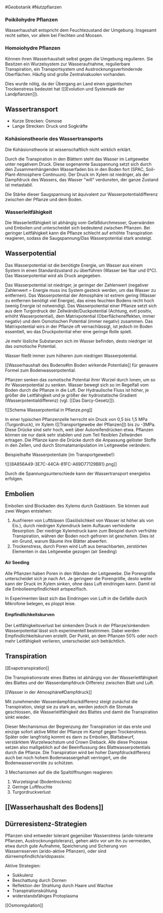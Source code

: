 #Geobotanik #Nutzpflanzen 

### Poikilohydre Pflanzen

Wasserhaushalt entspricht dem Feuchtezustand der Umgebung. Insgesamt recht selten, vor allem bei Flechten und Moosen.

### Homoiohydre Pflanzen

Können ihren Wasserhaushalt selbst gegen die Umgebung regulieren. Sie Besitzen ein Wurzelsystem zur Wasseraufnahme, regulierbare Transpiration, ein Transportsystem und Austrocknungsverhindernde Oberflächen. Häufig sind große Zentralvakuolen vorhanden.

Dies wurde nötig, da der Übergang an Land einen gigantischen Trockenstress bedeutet hat ([[Evolution und Systematik der Landpflanzen]]).

## Wassertransport

- Kurze Strecken: Osmose
- Lange Strecken: Druck und Sogkräfte

### Kohäsionstheorie des Wassertransports

Die Kohäsionstheorie ist wissenschaftlich nicht wirklich erklärt.

Durch die Transpiration in den Blättern steht das Wasser im Leitgewebe unter negativem Druck. Diese sogenannte Sauspannung setzt sich durch den Zusammenhängenden Wasserfaden bis in den Boden fort (SPAC, Soil-Plant-Atmosphere Continuum). Der Druck im Xylem ist niedriger, als der Dampfdruck des Wassers, das Wasser "will" verdunsten, der ganze Zustand ist metastabil.

Die Stärke dieser Saugspannung ist äquivalent zur Wasserpotentialdifferenz zwischen der Pflanze und dem Boden.

### Wasserleitfähigkeit

Die Wasserleitfähigkeit ist abhängig vom Gefäßdurchmesser, Querwänden und Embolien und unterscheidet sich bedeutend zwischen Pflanzen. Bei geringer Leitfähigkeit kann die Pflanze schlecht auf erhöhte Transpiration reagieren, sodass die Saugspannung/Das Wasserpotential stark ansteigt.

## Wasserpotential

Das Wasserpotential ist die benötigte Energie, um Wasser aus einem System in einen Standardzustand zu überführen (Wasser bei 1bar und 0°C). Das Wasserpotential wird als Druck angegeben.

Das Wasserpotential ist niedriger, je geringer der Zahlenwert (negativer Zahlenwert = Energie muss ins System gesteck werden, um das Wasser zu entfernen). Das Wasserpotential der Atmosphäre ist extrem gering (Wasser zu entfernen benötigt viel Energie), das eines feuchten Bodens recht hoch (wenig Energie ist notwendig). Das Wasserpotential einer Pflanze setzt sich aus dem Turgordruck der Zellwände/Duckpotential (Achtung, evtl positiv, erhöht Wasserpotential), dem Matrixpotential (Oberflächeneffekten, immer negativ) und dem Osmotischen Potential (immer negativ) zusammen. Das Matrixpotential wirs in der Pflanze oft vernachlässigt, ist jedoch im Boden essentiell, wo das Druckpotential eher eine geringe Rolle spielt.

Je mehr lösliche Substanzen sich im Wasser befinden, desto niedriger ist das osmotische Potential.

Wasser fließt immer zum höheren zum niedrigen Wasserpotential.

[[Wasserhaushalt des Bodens#Im Boden wirkende Potentiale]] für genauere Formel zum Bodenwasserpotential.

Pflanzen senken das osmotische Potential ihrer Wurzel durch Ionen, um so ihr Wasserpotential zu senken. Wasser bewegt sich so im Regelfall vom Boden durch die Pflanze in die Luft. Der Hydraulische Fluss ist höher, je größer die Leitfähigkeit und je größer der hydrostatische Gradient (Wasserpotentialdifferenz) (vgl. [[Das Darcy-Gesetz]]).

![[Schema Wasserpotential in Pflanze.png]]

In einer typischen Pflanzenzelle herrscht ein Druck von 0,5 bis 1,5 MPa (Turgordruck), im Xylem ([[Transportgewebe der Pflanzen]]) bis zu -3MPa. Diese Drücke sind sehr hoch, weit über Autoreifendrücken etwa. Pflanzen können sie nur dank sehr stabilen und zum Teil flexiblen Zellwänden ertragen. Die Pflanze kann die Drücke durch die Anpassung gelöster Stoffe in den Zellen, und durch Stomatamanipulation im Leitgewebe verändern.

Beispielhafte Wasserpotentiale (im Transportgewebe!):

![[{8A856A49-3E7C-44CA-81FC-A69D77129B81}.png]]

Durch die Spannungsunterschiede kann der Wassertransport energielos erfolgen.

## Embolien

Embolien sind Blockaden des Xylems durch Gasblasen. Sie können aud zwei Wegen entstehen: 
1. Ausfrieren von Luftblasen (Gaslöslichkeit von Wasser ist höher als von Eis.), durch niedrigen Xylemdruck beim Auftauen verhinderte Resorption. Der niedrige Xylemdruck kann zum Beispiel durch verfrühte Transpiration, währen der Boden noch gefroren ist geschehen. Dies ist ein Grund, warum Bäume ihre Blätter abwerfen.
2. Trockenstress, durch Poren wird Luft aus benachbarten, zerstörten Elementen in das Leitgewebe gezogen (air Seeding)

#### Air Seeding

Alle Pflanzen haben Poren in den Wänden der Leitgewebe. Die Porengröße unterscheidet sich je nach Art. Je geringeer die Porengröße, desto weiter kann der Druck im Xylem sinken, ohne dass Luft eindringen kann. Damit ist die Embolieempfindlichkeit artspezifisch.

In Experimenten lässt sich das Eindringen von Luft in die Gefäße durch Mikrofone belegen, es ploppt leise.

#### Empfindlichkeitskurven

Der Leitfähigkeitsverlust bei sinkendem Druck in der Pflanze/sinkendem Wasserpotential lässt sich experimentell bestimmen. Dabei werden Empfindlichkeitskurven erstellt. Der Punkt, an dem Pflanzen 50% oder noch mehr Leitfähigkeit verlieren, unterscheidet sich beträchtlich.

## Transpiration

[[Evapotranspiration]]

Die Transpirationsrate eines Blattes ist abhängig von der Wasserleitfähigkeit des Blattes und der Wasserdampfdruck-Differenz zwischen Blatt und Luft.

[[Wasser in der Atmosphäre#Dampfdruck]]

Mit zunehmender Wasserdampfdruckdifferenz steigt zunächst die Transpiration, steigt sie zu stark an, werden jedoch die Stomata geschlossen, die Wasserleitfähigkeit des Blattes und damit die Transpiration sinkt wieder.

Dieser Mechanismus der Begrenzung der Transpiration ist das erste und einzige sofort aktive Mittel der Pflanze im Kampf gegen Trockenstress. Später oder langfristig kommt es dann zu Embolien, Blattabwurf, verstärktem Wurzelwachstum und Crown Dieback. Alle diese Prozesse setzen also maßgeblich auf dei Beeinflussung des Blattwasserpotentials durch die Pflanze. Die Transpiration wird bei hoher Dampfdruckdifferenz auch bei noch hohem Bodenwassergehalt verringert, um die Bodenwasservorräte zu schützen.

3 Mechanismen auf die die Spaltöffnungen reagieren:
1. Wurzelsignal (Bodentrocknis)
2. Geringe Luftfeuchte
3. Turgordruckverlust

## [[Wasserhaushalt des Bodens]]

## Dürreresistenz-Strategien

Pflanzen sind entweder tolerant gegenüber Wasserstress (arido-tolerante Pflanzen, Austrocknungstoleranz), gehen aktiv vor um ihn zu vermeiden, etwa durch gute Aufnahme, Speicherung und Sicherung von Wasserreserven (arido-aktive Pflanzen), oder sind dürreempfindlich/aridopassiv.

Aktive Strategien:
- Sukkulenz
- Beschattung durch Dornen
- Reflektion der Strahlung durch Haare und Wachse
- Transpirationskühlung
- widerstandsfähiges Protoplasma

[[Osmoregulation]]